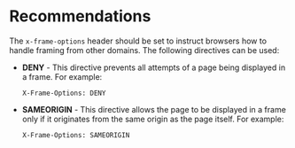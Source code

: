 # Recommendations

The `x-frame-options` header should be set to instruct browsers how to handle framing from other domains. The following directives can be used:

- **DENY** - This directive prevents all attempts of a page being displayed in a frame. For example:

    `X-Frame-Options: DENY`

- **SAMEORIGIN** - This directive allows the page to be displayed in a frame only if it originates from the same origin as the page itself. For example:

    `X-Frame-Options: SAMEORIGIN`

